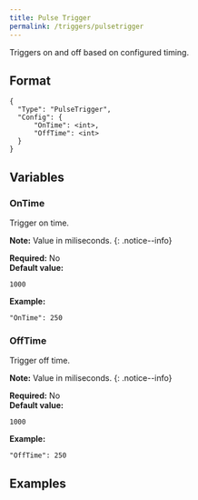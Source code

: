 ```yaml
---
title: Pulse Trigger
permalink: /triggers/pulsetrigger
---
```


Triggers on and off based on configured timing.

## Format

~~~
{
  "Type": "PulseTrigger",
  "Config": {
      "OnTime": <int>,
      "OffTime": <int>
  }
}
~~~

## Variables

### OnTime
<div class="variable-block" markdown="block">

Trigger on time.

**Note:** Value in miliseconds.
{: .notice--info}

**Required:** No<br>
**Default value:**
~~~
1000
~~~
**Example:**
~~~
"OnTime": 250
~~~

</div>

### OffTime
<div class="variable-block" markdown="block">

Trigger off time.

**Note:** Value in miliseconds.
{: .notice--info}

**Required:** No<br>
**Default value:**
~~~
1000
~~~
**Example:**
~~~
"OffTime": 250
~~~

</div>

## Examples
~~~ json
~~~